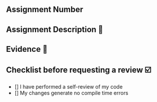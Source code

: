 ## Assignment Number 
<!--Example: Assignment 1 -->



## Assignment Description :notebook:
<!--Example: Write a program to add 2 numbers-->



## Evidence :file_folder:
<!--Post execution report screenshots-->



## Checklist before requesting a review :ballot_box_with_check:
<!--Type 'x' in lowercase between brackets where to check below instructions-->
- [] I have performed a self-review of my code
- [] My changes generate no compile time errors